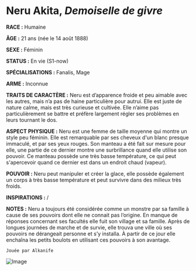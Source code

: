 # Neru Akita, *Demoiselle de givre*

**RACE :** Humaine

**ÂGE :** 21 ans (née le 14 août 1888)

**SEXE :** Féminin

**STATUS :** En vie (S1-now)

**SPÉCIALISATIONS :** Fanalis, Mage

**ARME :** Inconnue

**TRAITS DE CARACTÈRE :** Neru est d’apparence froide et peu aimable avec les autres, mais n’a pas de haine particulière pour autrui. Elle est juste de nature calme, mais est très curieuse et cultivée. Elle n’aime pas particulièrement se battre et préfère largement régler ses problèmes en leurs tournant le dos. 

**ASPECT PHYSIQUE :** Neru est une femme de taille moyenne qui montre un style peu féminin. Elle est remarquable par ses cheveux d'un blanc presque immaculé, et par ses yeux rouges. Son manteau a été fait sur mesure pour elle, une partie de ce dernier montre une surbrillance quand elle utilise son pouvoir. Ce manteau possède une très basse température, ce qui peut s'apercevoir quand ce dernier est dans un endroit chaud (vapeur). 

**POUVOIR :** Neru peut manipuler et créer la glace, elle possède également un corps à très basse température et peut survivre dans des milieux très froids. 

**INSPIRATIONS :** /

**NOTES :** Neru a toujours été considérée comme un monstre par sa famille à cause de ses pouvoirs dont elle ne connait pas l’origine. En manque de réponses concernant ses facultés elle fuit son village et sa famille. Après de longues journées de marche et de survie, elle trouva une ville où ses pouvoirs ne dérangeait personne et s’y installa. À partir de ce jour elle enchaîna les petits boulots en utilisant ces pouvoirs à son avantage.

`Jouée par Alkanife`

![Image](https://data.enyxia.fr/images/characters/enyxiazero/neru.png)

